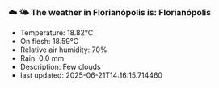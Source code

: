 ### ☁️ 🌤️  The weather in Florianópolis is: Florianópolis

- Temperature: 18.82°C
- On flesh: 18.59°C
- Relative air humidity: 70%
- Rain: 0.0 mm
- Description: Few clouds
- last updated: 2025-06-21T14:16:15.714460
